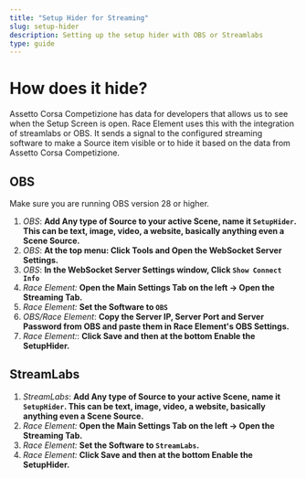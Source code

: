 ```yaml
---
title: "Setup Hider for Streaming"
slug: setup-hider
description: Setting up the setup hider with OBS or Streamlabs
type: guide 
---
```


# How does it hide?
Assetto Corsa Competizione has data for developers that allows us to see when the Setup Screen is open. Race Element uses this with the integration of streamlabs or OBS. It sends a signal to the configured streaming software to make a Source item visible or to hide it based on the data from Assetto Corsa Competizione.

## OBS
Make sure you are running OBS version 28 or higher.
1. *OBS*: **Add Any type of Source to your active Scene, name it `SetupHider`. This can be text, image, video, a website, basically anything even a Scene Source.**
2. *OBS*: **At the top menu: Click Tools and Open the WebSocket Server Settings.**
3. *OBS*: **In the WebSocket Server Settings window, Click `Show Connect Info`**
4. *Race Element:* **Open the Main Settings Tab on the left -> Open the Streaming Tab.**
5. *Race Element:* **Set the Software to `OBS`**
6. *OBS/Race Element*: **Copy the Server IP, Server Port and Server Password from OBS and paste them in Race Element's OBS Settings.**
7. *Race Element:*: **Click Save and then at the bottom Enable the SetupHider.**

## StreamLabs
1. *StreamLabs*: **Add Any type of Source to your active Scene, name it `SetupHider`. This can be text, image, video, a website, basically anything even a Scene Source.**
2. *Race Element:* **Open the Main Settings Tab on the left -> Open the Streaming Tab.**
3. *Race Element:* **Set the Software to `StreamLabs`.**
4. *Race Element:* **Click Save and then at the bottom Enable the SetupHider.**
